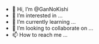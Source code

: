 - 👋 Hi, I’m @GanNoKishi
- 👀 I’m interested in ...
- 🌱 I’m currently learning ...
- 💞️ I’m looking to collaborate on ...
- 📫 How to reach me ...

<!---
GanNoKishi/GanNoKishi is a ✨ special ✨ repository because its `README.md` (this file) appears on your GitHub profile.
You can click the Preview link to take a look at your changes.
--->
